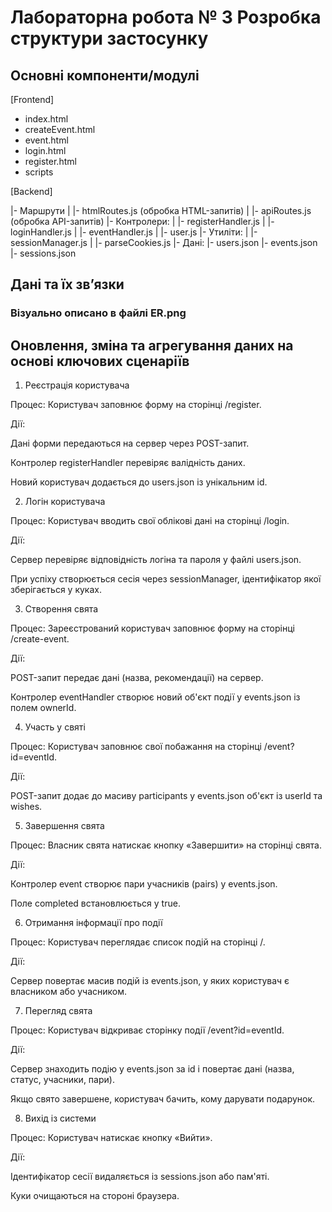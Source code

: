 # Лабораторна робота № 3 Розробка структури застосунку

## Oсновні компоненти/модулі

[Frontend]

- index.html
- createEvent.html
- event.html
- login.html
- register.html
- scripts

[Backend]

|- Маршрути
| |- htmlRoutes.js (обробка HTML-запитів)
| |- apiRoutes.js (обробка API-запитів)
|- Контролери:
| |- registerHandler.js
| |- loginHandler.js
| |- eventHandler.js
| |- user.js
|- Утиліти:
| |- sessionManager.js
| |- parseCookies.js
|- Дані:
|- users.json
|- events.json
|- sessions.json

## Дані та їх зв’язки

### Візуально описано в файлі ER.png

## Оновлення, зміна та агрегування даних на основі ключових сценаріїв

1. Реєстрація користувача

Процес: Користувач заповнює форму на сторінці /register.

Дії:

Дані форми передаються на сервер через POST-запит.

Контролер registerHandler перевіряє валідність даних.

Новий користувач додається до users.json із унікальним id.

2. Логін користувача

Процес: Користувач вводить свої облікові дані на сторінці /login.

Дії:

Сервер перевіряє відповідність логіна та пароля у файлі users.json.

При успіху створюється сесія через sessionManager, ідентифікатор якої зберігається у куках.

3. Створення свята

Процес: Зареєстрований користувач заповнює форму на сторінці /create-event.

Дії:

POST-запит передає дані (назва, рекомендації) на сервер.

Контролер eventHandler створює новий об'єкт події у events.json із полем ownerId.

4. Участь у святі

Процес: Користувач заповнює свої побажання на сторінці /event?id=eventId.

Дії:

POST-запит додає до масиву participants у events.json об'єкт із userId та wishes.

5. Завершення свята

Процес: Власник свята натискає кнопку «Завершити» на сторінці свята.

Дії:

Контролер event створює пари учасників (pairs) у events.json.

Поле completed встановлюється у true.

6. Отримання інформації про події

Процес: Користувач переглядає список подій на сторінці /.

Дії:

Сервер повертає масив подій із events.json, у яких користувач є власником або учасником.

7. Перегляд свята

Процес: Користувач відкриває сторінку події /event?id=eventId.

Дії:

Сервер знаходить подію у events.json за id і повертає дані (назва, статус, учасники, пари).

Якщо свято завершене, користувач бачить, кому дарувати подарунок.

8. Вихід із системи

Процес: Користувач натискає кнопку «Вийти».

Дії:

Ідентифікатор сесії видаляється із sessions.json або пам'яті.

Куки очищаються на стороні браузера.
